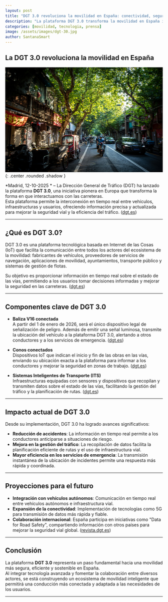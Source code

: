 ```yaml
---
layout: post
title: "DGT 3.0 revoluciona la movilidad en España: conectividad, seguridad y eficiencia"
description: "La plataforma DGT 3.0 transforma la movilidad en España integrando vehículos, infraestructuras y servicios inteligentes."
categories: [movilidad, tecnologia, prensa]
image: /assets/images/dgt-30.jpg
author: SantanaSmart
---
```


## La DGT 3.0 revoluciona la movilidad en España

![dgt 3.0](/assets/images/dgt-30.jpg){: .center .rounded .shadow }

*Madrid, 12-10-2025 * – La Dirección General de Tráfico (DGT) ha lanzado la plataforma **DGT 3.0**, una iniciativa pionera en Europa que transforma la forma en que interactuamos con las carreteras.  
Esta plataforma permite la interconexión en tiempo real entre vehículos, infraestructuras y usuarios, ofreciendo información precisa y actualizada para mejorar la seguridad vial y la eficiencia del tráfico. ([dgt.es](https://www.dgt.es/muevete-con-seguridad/tecnologia-e-innovacion-en-carretera/dgt-3.0/?utm_source=chatgpt.com))

---

## ¿Qué es DGT 3.0?

DGT 3.0 es una plataforma tecnológica basada en Internet de las Cosas (IoT) que facilita la comunicación entre todos los actores del ecosistema de la movilidad: fabricantes de vehículos, proveedores de servicios de navegación, aplicaciones de movilidad, ayuntamientos, transporte público y sistemas de gestión de flotas.  

Su objetivo es proporcionar información en tiempo real sobre el estado de las vías, permitiendo a los usuarios tomar decisiones informadas y mejorar la seguridad en las carreteras. ([dgt.es](https://www.dgt.es/muevete-con-seguridad/tecnologia-e-innovacion-en-carretera/dgt-3.0/?utm_source=chatgpt.com))

---

## Componentes clave de DGT 3.0

- **Baliza V16 conectada**  
  A partir del 1 de enero de 2026, será el único dispositivo legal de señalización de peligro. Además de emitir una señal luminosa, transmite la ubicación del vehículo a la plataforma DGT 3.0, alertando a otros conductores y a los servicios de emergencia. ([dgt.es](https://www.dgt.es/muevete-con-seguridad/tecnologia-e-innovacion-en-carretera/Dispositivos-de-presenalizacion-V16/?utm_source=chatgpt.com))

- **Conos conectados**  
  Dispositivos IoT que indican el inicio y fin de las obras en las vías, enviando su ubicación exacta a la plataforma para informar a los conductores y mejorar la seguridad en zonas de trabajo. ([dgt.es](https://www.dgt.es/muevete-con-seguridad/tecnologia-e-innovacion-en-carretera/conos-conectados/?utm_source=chatgpt.com))

- **Sistemas Inteligentes de Transporte (ITS)**  
  Infraestructuras equipadas con sensores y dispositivos que recopilan y transmiten datos sobre el estado de las vías, facilitando la gestión del tráfico y la planificación de rutas. ([dgt.es](https://www.dgt.es/muevete-con-seguridad/tecnologia-e-innovacion-en-carretera/dgt-3.0/?utm_source=chatgpt.com))

---

## Impacto actual de DGT 3.0

Desde su implementación, DGT 3.0 ha logrado avances significativos:

- **Reducción de accidentes**: La información en tiempo real permite a los conductores anticiparse a situaciones de riesgo.  
- **Mejora en la gestión del tráfico**: La recopilación de datos facilita la planificación eficiente de rutas y el uso de infraestructura vial.  
- **Mayor eficiencia en los servicios de emergencia**: La transmisión instantánea de la ubicación de incidentes permite una respuesta más rápida y coordinada.

---

## Proyecciones para el futuro

- **Integración con vehículos autónomos**: Comunicación en tiempo real entre vehículos autónomos e infraestructura vial.  
- **Expansión de la conectividad**: Implementación de tecnologías como 5G para transmisión de datos más rápida y fiable.  
- **Colaboración internacional**: España participa en iniciativas como "Data for Road Safety", compartiendo información con otros países para mejorar la seguridad vial global. ([revista.dgt.es](https://revista.dgt.es/es/reportajes/2021/03MARZO/0317portada-DGT-seguridad-tecnologica.shtml?utm_source=chatgpt.com))

---

## Conclusión

La plataforma **DGT 3.0** representa un paso fundamental hacia una movilidad más segura, eficiente y sostenible en España.  
Al integrar tecnología avanzada y fomentar la colaboración entre diversos actores, se está construyendo un ecosistema de movilidad inteligente que permitirá una conducción más conectada y adaptada a las necesidades de los usuarios.

---
